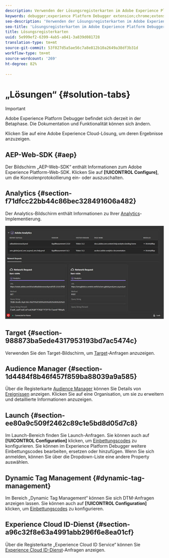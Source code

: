 ```yaml
---
description: Verwenden der Lösungsregisterkarten im Adobe Experience Platform Debugger
keywords: debugger;experience Platform Debugger extension;chrome;extension;summary;clear;requests;solutions;solution;information;analytics;target;audience manager;media optimizer;amo;id service
seo-description: 'Verwenden der Lösungsregisterkarten im Adobe Experience Platform Debugger '
seo-title: 'Lösungsregisterkarten im Adobe Experience Platform Debugger '
title: Lösungsregisterkarten
uuid: 5e999ef2-6399-4ab5-a841-3a839d081728
translation-type: tm+mt
source-git-commit: 53f027d5a5ae56c7a8e812b10a2649a38df3b31d
workflow-type: tm+mt
source-wordcount: '269'
ht-degree: 82%

---
```



# „Lösungen“ {#solution-tabs}

>[!IMPORTANT]
>
>Adobe Experience Platform Debugger befindet sich derzeit in der Betaphase. Die Dokumentation und Funktionalität können sich ändern.

Klicken Sie auf eine Adobe Experience Cloud-Lösung, um deren Ergebnisse anzuzeigen.

## AEP-Web-SDK {#aep}

Der Bildschirm „AEP-Web-SDK“ enthält Informationen zum Adobe Experience Platform-Web-SDK. Klicken Sie auf **[!UICONTROL Configure]**, um die Konsolenprotokollierung ein- oder auszuschalten.

## Analytics {#section-f71dfcc22bb44c86bec328491606a482}

Der Analytics-Bildschirm enthält Informationen zu Ihrer [Analytics](https://docs.adobe.com/content/help/de-DE/analytics/landing/home.html)-Implementierung.

![](assets/analytics.jpg)

## Target {#section-988873ba5ede4317953193bd7ac5474c}

Verwenden Sie den Target-Bildschirm, um [Target](https://docs.adobe.com/content/help/de-DE/target/using/target-home.html)-Anfragen anzuzeigen<!-- or [Mbox Trace](https://docs.adobe.com/content/help/en/target/using/activities/troubleshoot-activities/content-trouble.html) response details-->.

## Audience Manager {#section-1d4484f8b46f457f859ba88039a9a585}

Über die Registerkarte [Audience Manager](https://docs.adobe.com/content/help/de-DE/audience-manager/user-guide/aam-home.html) können Sie Details von [Ereignissen](https://docs.adobe.com/content/help/de-DE/audience-manager/user-guide/api-and-sdk-code/dcs/dcs-event-calls/dcs-event-calls.html) anzeigen. Klicken Sie auf eine Organisation, um sie zu erweitern und detaillierte Informationen anzuzeigen.

## Launch {#section-ee80a9c509f2462c89c1e5bd8d05d7c8}

Im Launch-Bereich finden Sie Launch-Anfragen. Sie können auch auf **[!UICONTROL Configuration]** klicken, um [Einbettungscodes](https://docs.adobe.com/content/help/de-DE/launch/using/reference/upgrade/link-dtm-embed-code.html) zu konfigurieren. Sie können im Experience Platform Debugger weitere Einbettungscodes bearbeiten, ersetzen oder hinzufügen. Wenn Sie sich anmelden, können Sie über die Dropdown-Liste eine andere Property auswählen.

## Dynamic Tag Management {#dynamic-tag-management}

Im Bereich „Dynamic Tag Management“ können Sie sich DTM-Anfragen anzeigen lassen. Sie können auch auf **[!UICONTROL Configuration]** klicken, um [Einbettungscodes](https://docs.adobe.com/content/help/de-DE/dtm/using/client-side/code.html) zu konfigurieren.

## Experience Cloud ID-Dienst {#section-a96c32f8e63a4991abb296f6e8ea01cf}

Über die Registerkarte „Experience Cloud ID Service“ können Sie [Experience Cloud ID-Dienst](https://docs.adobe.com/content/help/de-DE/id-service/using/home.html)-Anfragen anzeigen.